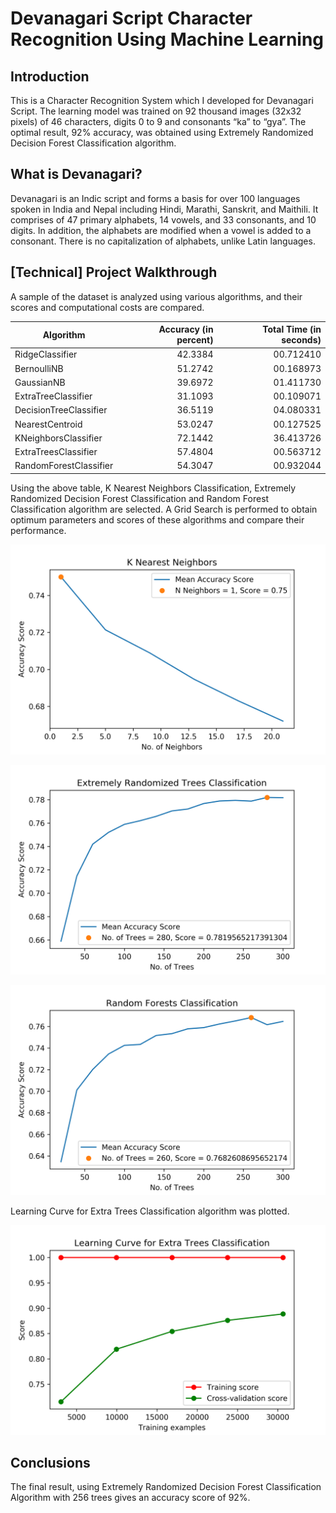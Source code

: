 # Devanagari Script Character Recognition Using Machine Learning

## Introduction

This is a Character Recognition System which I developed for Devanagari Script. The learning model was trained on 92 thousand images (32x32 pixels) of 46 characters, digits 0 to 9 and consonants “ka” to “gya”. The optimal result, 92% accuracy, was obtained using Extremely Randomized Decision Forest Classification algorithm.

## What is Devanagari?

Devanagari is an Indic script and forms a basis for over 100 languages spoken in India and Nepal including Hindi, Marathi, Sanskrit, and Maithili. It comprises of 47 primary alphabets, 14 vowels, and 33 consonants, and 10 digits. In addition, the alphabets are modified when a vowel is added to a consonant. There is no capitalization of alphabets, unlike Latin languages.


## [Technical] Project Walkthrough

A sample of the dataset is analyzed using various algorithms, and their scores and computational costs are compared.

| Algorithm              | Accuracy (in percent) | Total Time (in seconds) |
| -----------------------|----------------------:| -----------------------:|
| RidgeClassifier        | 42.3384               | 00.712410               |
| BernoulliNB            | 51.2742               | 00.168973               |
| GaussianNB             | 39.6972               | 01.411730               |
| ExtraTreeClassifier    | 31.1093               | 00.109071               |
| DecisionTreeClassifier | 36.5119               | 04.080331               |
| NearestCentroid        | 53.0247               | 00.127525               |
| KNeighborsClassifier   | 72.1442               | 36.413726               |
| ExtraTreesClassifier   | 57.4804               | 00.563712               |
| RandomForestClassifier | 54.3047               | 00.932044               |

Using the above table, K Nearest Neighbors Classification, Extremely Randomized Decision Forest Classification and Random Forest Classification algorithm are selected. A Grid Search is performed to obtain optimum parameters and scores of these algorithms and compare their performance.

![K Nearest Neighbors Classification Algorithm GridSearch](plots/knn.png)

![Extra Trees Classification Algorithm](plots/extra-trees.png)

![Random Forest Classification Algorithm GridSearch](plots/random-forests.png)

Learning Curve for Extra Trees Classification algorithm was plotted.

![Learning Curve with Extra Trees Classification Algorithm](plots/learning-curve.png)

## Conclusions

The final result, using Extremely Randomized Decision Forest Classification Algorithm with 256 trees gives an accuracy score of 92%.
